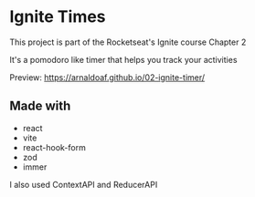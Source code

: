 # Ignite Times
This project is part of the Rocketseat's Ignite course
Chapter 2

It's a pomodoro like timer that helps you track your activities

Preview: https://arnaldoaf.github.io/02-ignite-timer/

## Made with

- react
- vite
- react-hook-form
- zod
- immer

I also used ContextAPI and ReducerAPI